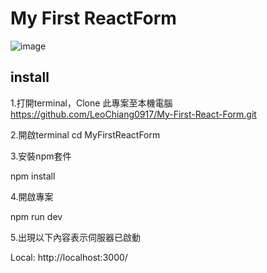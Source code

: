 # My First ReactForm

![image](https://github.com/LeoChiang0917/My-First-React-Form/assets/132338192/6ea1b4b0-92cb-4b3f-81f2-6f45feb45ed8)


## install
1.打開terminal，Clone 此專案至本機電腦
https://github.com/LeoChiang0917/My-First-React-Form.git

2.開啟terminal
cd MyFirstReactForm

3.安裝npm套件

npm install

4.開啟專案

npm run dev

5.出現以下內容表示伺服器已啟動

Local:   http://localhost:3000/
